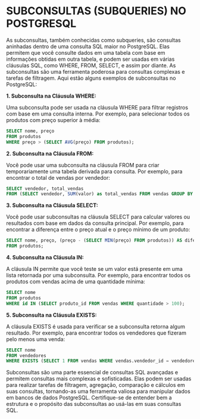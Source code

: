 # SUBCONSULTAS (SUBQUERIES) NO POSTGRESQL
As subconsultas, também conhecidas como subqueries, são consultas aninhadas dentro de uma consulta SQL maior no PostgreSQL. Elas permitem que você consulte dados em uma tabela com base em informações obtidas em outra tabela, e podem ser usadas em várias cláusulas SQL, como WHERE, FROM, SELECT, e assim por diante. As subconsultas são uma ferramenta poderosa para consultas complexas e tarefas de filtragem. Aqui estão alguns exemplos de subconsultas no PostgreSQL:

**1. Subconsulta na Cláusula WHERE:**

Uma subconsulta pode ser usada na cláusula WHERE para filtrar registros com base em uma consulta interna. Por exemplo, para selecionar todos os produtos com preço superior à média:

```sql
SELECT nome, preço
FROM produtos
WHERE preço > (SELECT AVG(preço) FROM produtos);
```

**2. Subconsulta na Cláusula FROM:**

Você pode usar uma subconsulta na cláusula FROM para criar temporariamente uma tabela derivada para consulta. Por exemplo, para encontrar o total de vendas por vendedor:

```sql
SELECT vendedor, total_vendas
FROM (SELECT vendedor, SUM(valor) as total_vendas FROM vendas GROUP BY vendedor) AS subquery;
```

**3. Subconsulta na Cláusula SELECT:**

Você pode usar subconsultas na cláusula SELECT para calcular valores ou resultados com base em dados da consulta principal. Por exemplo, para encontrar a diferença entre o preço atual e o preço mínimo de um produto:

```sql
SELECT nome, preço, (preço - (SELECT MIN(preço) FROM produtos)) AS diferença
FROM produtos;
```

**4. Subconsulta na Cláusula IN:**

A cláusula IN permite que você teste se um valor está presente em uma lista retornada por uma subconsulta. Por exemplo, para encontrar todos os produtos com vendas acima de uma quantidade mínima:

```sql
SELECT nome
FROM produtos
WHERE id IN (SELECT produto_id FROM vendas WHERE quantidade > 100);
```

**5. Subconsulta na Cláusula EXISTS:**

A cláusula EXISTS é usada para verificar se a subconsulta retorna algum resultado. Por exemplo, para encontrar todos os vendedores que fizeram pelo menos uma venda:

```sql
SELECT nome
FROM vendedores
WHERE EXISTS (SELECT 1 FROM vendas WHERE vendas.vendedor_id = vendedores.id);
```

Subconsultas são uma parte essencial de consultas SQL avançadas e permitem consultas mais complexas e sofisticadas. Elas podem ser usadas para realizar tarefas de filtragem, agregação, comparação e cálculos em suas consultas, tornando-as uma ferramenta valiosa para manipular dados em bancos de dados PostgreSQL. Certifique-se de entender bem a estrutura e o propósito das subconsultas ao usá-las em suas consultas SQL.